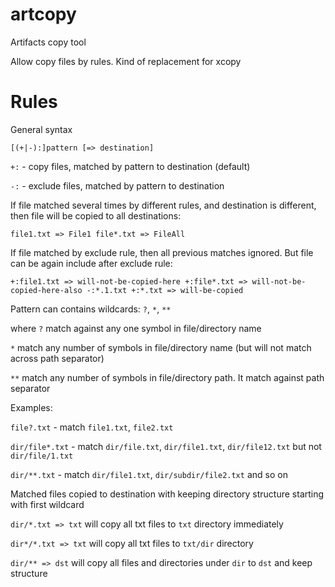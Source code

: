 # artcopy
Artifacts copy tool

Allow copy files by rules. Kind of replacement for xcopy

# Rules

General syntax

`[(+|-):]pattern [=> destination]`

`+:` - copy files, matched by pattern to destination (default)

`-:` - exclude files, matched by pattern to destination

If file matched several times by different rules, and destination is different, then file will be copied to all destinations:

`
file1.txt => File1
file*.txt => FileAll
`

If file matched by exclude rule, then all previous matches ignored. But file can be again include after exclude rule:

`
+:file1.txt => will-not-be-copied-here
+:file*.txt => will-not-be-copied-here-also
-:*.1.txt
+:*.txt => will-be-copied
`

Pattern can contains wildcards: `?`, `*`, `**`

where `?` match against any one symbol in file/directory name

`*` match any number of symbols in file/directory name (but will not match across path separator)

`**` match any number of symbols in file/directory path. It match against path separator

Examples:

`file?.txt` - match `file1.txt`, `file2.txt`

`dir/file*.txt` - match `dir/file.txt`, `dir/file1.txt`, `dir/file12.txt` but not `dir/file/1.txt`

`dir/**.txt` - match `dir/file1.txt`, `dir/subdir/file2.txt` and so on


Matched files copied to destination with keeping directory structure starting with first wildcard

`dir/*.txt => txt` will copy all txt files to `txt` directory immediately

`dir*/*.txt => txt` will copy all txt files to `txt/dir` directory

`dir/** => dst` will copy all files and directories under `dir` to `dst` and keep structure